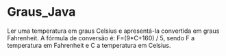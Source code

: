 # Graus_Java
Ler uma temperatura em graus Celsius e apresentá-la convertida em graus Fahrenheit. A fórmula de conversão é:  F=(9*C+160) / 5,  sendo F a temperatura em Fahrenheit e C a temperatura em Celsius. 
